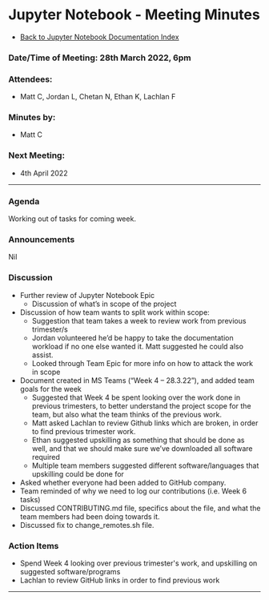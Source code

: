 # Jupyter Notebook - Meeting Minutes

- [Back to Jupyter Notebook Documentation Index](../Index.md)

### Date/Time of Meeting: 28th March 2022, 6pm

### Attendees:

- Matt C, Jordan L, Chetan N, Ethan K, Lachlan F

### Minutes by:

- Matt C

### Next Meeting:

- 4th April 2022

---

### Agenda

Working out of tasks for coming week.

### Announcements

Nil

### Discussion

- Further review of Jupyter Notebook Epic
  - Discussion of what’s in scope of the project
- Discussion of how team wants to split work within scope:
  - Suggestion that team takes a week to review work from previous trimester/s
  - Jordan volunteered he’d be happy to take the documentation workload if no one else wanted it.
    Matt suggested he could also assist.
  - Looked through Team Epic for more info on how to attack the work in scope
- Document created in MS Teams (“Week 4 – 28.3.22”), and added team goals for the week
  - Suggested that Week 4 be spent looking over the work done in previous trimesters, to better
    understand the project scope for the team, but also what the team thinks of the previous work.
  - Matt asked Lachlan to review Github links which are broken, in order to find previous trimester
    work.
  - Ethan suggested upskilling as something that should be done as well, and that we should make
    sure we’ve downloaded all software required
  - Multiple team members suggested different software/languages that upskilling could be done for
- Asked whether everyone had been added to GitHub company.
- Team reminded of why we need to log our contributions (i.e. Week 6 tasks)
- Discussed CONTRIBUTING.md file, specifics about the file, and what the team members had been doing
  towards it.
- Discussed fix to change_remotes.sh file.

### Action Items

- Spend Week 4 looking over previous trimester's work, and upskilling on suggested software/programs
- Lachlan to review GitHub links in order to find previous work

---
